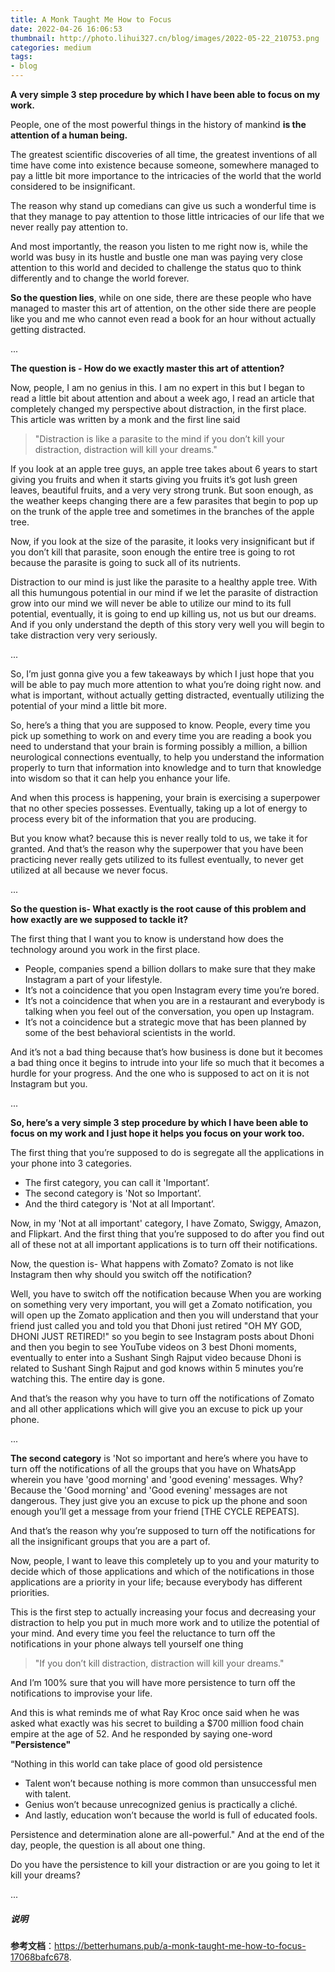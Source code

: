 ```yaml
---
title: A Monk Taught Me How to Focus
date: 2022-04-26 16:06:53
thumbnail: http://photo.lihui327.cn/blog/images/2022-05-22_210753.png
categories: medium
tags:
- blog
---
```


**A very simple 3 step procedure by which I have been able to focus on my work.**

People, one of the most powerful things in the history of mankind **is the attention of a human being.**

The greatest scientific discoveries of all time, the greatest inventions of all time have come into existence because someone, somewhere managed to pay a little bit more importance to the intricacies of the world that  the world considered to be insignificant.

The reason why stand up comedians can give us such a wonderful time is that  they manage to pay attention to those little intricacies of our life  that we never really pay attention to.

And most importantly, the reason you listen to me right now is, while the  world was busy in its hustle and bustle one man was paying very close  attention to this world and decided to challenge the status quo to think differently and to change the world forever.

**So the question lies**, while on one side, there are these people who have managed to master  this art of attention, on the other side there are people like you and  me who cannot even read a book for an hour without actually getting  distracted.

...

**The question is - How do we exactly master this art of attention?**

Now, people, I am no genius in this. I am no expert in this but I began  to read a little bit about attention and about a week ago, I read an  article that completely changed my perspective about distraction, in the first place. This article was written by a monk and the first line said

> "Distraction is like a parasite to the mind if you don’t kill your distraction, distraction will kill your dreams."

If you look at an apple tree guys, an apple tree takes about 6 years to  start giving you fruits and when it starts giving you fruits it’s got  lush green leaves, beautiful fruits, and a very very strong trunk. But  soon enough, as the weather keeps changing there are a few parasites  that begin to pop up on the trunk of the apple tree and sometimes in the branches of the apple tree.

Now, if you look at the size of the parasite, it looks very insignificant  but if you don’t kill that parasite, soon enough the entire tree is  going to rot because the parasite is going to suck all of its nutrients.

Distraction to our mind is just like the parasite to a healthy apple tree. With all this humungous potential in our mind if we let the parasite of  distraction grow into our mind we will never be able to utilize our mind to its full potential, eventually, it is going to end up killing us,  not us but our dreams. And if you only understand the depth of this  story very well you will begin to take distraction very very seriously.

...

So, I’m just gonna give you a few takeaways by which I just hope that you  will be able to pay much more attention to what you’re doing right now.  and what is important, without actually getting distracted, eventually  utilizing the potential of your mind a little bit more.

So, here’s a thing that you are supposed to know. People, every time you  pick up something to work on and every time you are reading a book you  need to understand that your brain is forming possibly a million, a  billion neurological connections eventually, to help you understand the  information properly to turn that information into knowledge and to turn that knowledge into wisdom so that it can help you enhance your life.

And when this process is happening, your brain is exercising a superpower  that no other species possesses. Eventually, taking up a lot of energy  to process every bit of the information that you are producing.

But you know what? because this is never really told to us, we take it for  granted. And that’s the reason why the superpower that you have been  practicing never really gets utilized to its fullest eventually, to  never get utilized at all because we never focus.

...

**So the question is- What exactly is the root cause of this problem and how exactly are we supposed to tackle it?**

The first thing that I want you to know is understand how does the technology around you work in the first place.

- People, companies spend a billion dollars to make sure that they make Instagram a part of your lifestyle.
- It’s not a coincidence that you open Instagram every time you’re bored.
- It’s not a coincidence that when you are in a restaurant and everybody is  talking when you feel out of the conversation, you open up Instagram.
- It’s not a coincidence but a strategic move that has been planned by some of the best behavioral scientists in the world.

And it’s not a bad thing because that’s how business is done but it becomes a bad thing once it begins to intrude into your life so much that it  becomes a hurdle for your progress. And the one who is supposed to act  on it is not Instagram but you.

...

**So, here’s a very simple 3 step procedure by which I have been able to focus on my work and I just hope it helps you focus on your work too.**

The first thing that you’re supposed to do is segregate all the applications in your phone into 3 categories.

- The first category, you can call it 'Important’.
- The second category is 'Not so Important’.
- And the third category is 'Not at all Important’.

Now, in my 'Not at all important' category, I have Zomato, Swiggy, Amazon,  and Flipkart. And the first thing that you’re supposed to do after you  find out all of these not at all important applications is to turn off  their notifications.

Now, the question is- What happens with Zomato? Zomato is not like Instagram then why should you switch off the notification?

Well, you have to switch off the notification because When you are working on something very very important, you will get a Zomato notification, you  will open up the Zomato application and then you will understand that  your friend just called you and told you that Dhoni just retired "OH MY  GOD, DHONI JUST RETIRED!" so you begin to see Instagram posts about  Dhoni and then you begin to see YouTube videos on 3 best Dhoni moments,  eventually to enter into a Sushant Singh Rajput video because Dhoni is  related to Sushant Singh Rajput and god knows within 5 minutes you’re  watching this. The entire day is gone.

And that’s the reason why you have to turn off the notifications of Zomato  and all other applications which will give you an excuse to pick up your phone.

...

**The second category** is 'Not so important and here’s where you have to turn off the  notifications of all the groups that you have on WhatsApp wherein you  have 'good morning' and 'good evening' messages. Why? Because the 'Good  morning' and 'Good evening' messages are not dangerous. They just give  you an excuse to pick up the phone and soon enough you’ll get a message  from your friend [THE CYCLE REPEATS].

And that’s the reason why you’re supposed to turn off the notifications for all the insignificant groups that you are a part of.

Now, people, I want to leave this completely up to you and your maturity to  decide which of those applications and which of the notifications in  those applications are a priority in your life; because everybody has  different priorities.

This is the first step to actually increasing your focus and decreasing your distraction to help you put in much more work and to utilize the  potential of your mind. And every time you feel the reluctance to turn  off the notifications in your phone always tell yourself one thing

> "If you don’t kill distraction, distraction will kill your dreams."

And I’m 100% sure that you will have more persistence to turn off the notifications to improvise your life.

And this is what reminds me of what Ray Kroc once said when he was asked  what exactly was his secret to building a $700 million food chain empire at the age of 52. And he responded by saying one-word **"Persistence"**

“Nothing in this world can take place of good old persistence

- Talent won’t because nothing is more common than unsuccessful men with talent.
- Genius won’t because unrecognized genius is practically a cliché.
- And lastly, education won’t because the world is full of educated fools.

Persistence and determination alone are all-powerful." And at the end of the day, people, the question is all about one thing.

Do you have the persistence to kill your distraction or are you going to let it kill your dreams?

...

##### 说明

**参考文档**：<https://betterhumans.pub/a-monk-taught-me-how-to-focus-17068bafc678>.